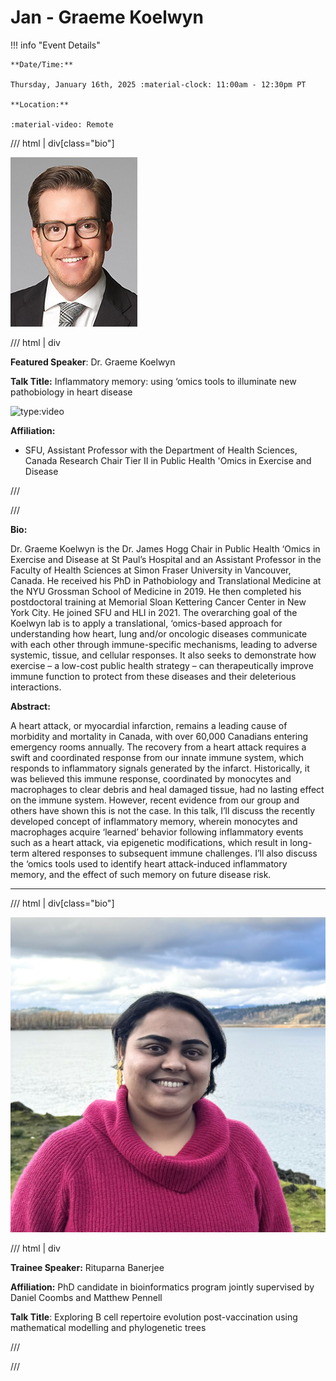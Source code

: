 # Jan - Graeme Koelwyn

!!! info "Event Details"

    **Date/Time:**

    Thursday, January 16th, 2025 :material-clock: 11:00am - 12:30pm PT

    **Location:**

    :material-video: Remote

/// html | div[class="bio"]

![headshot](./images/graeme-koelwyn.png)

/// html | div

**Featured Speaker**: Dr. Graeme Koelwyn

**Talk Title:**  Inflammatory memory: using ‘omics tools to illuminate new pathobiology in heart disease

![type:video](https://www.youtube.com/embed/-6PkAkVl6Xs)

**Affiliation:**

- SFU, Assistant Professor with the Department of Health Sciences, Canada Research Chair Tier II in Public Health 'Omics in Exercise and Disease

///

///

**Bio:**

Dr. Graeme Koelwyn is the Dr. James Hogg Chair in Public Health ‘Omics in Exercise and Disease at St Paul’s Hospital and an Assistant Professor in the Faculty of Health Sciences at Simon Fraser University in Vancouver, Canada. He received his PhD in Pathobiology and Translational Medicine at the NYU Grossman School of Medicine in 2019. He then completed his postdoctoral training at Memorial Sloan Kettering Cancer Center in New York City. He joined SFU and HLI in 2021. The overarching goal of the Koelwyn lab is to apply a translational, ‘omics-based approach for understanding how heart, lung and/or oncologic diseases communicate with each other through immune-specific mechanisms, leading to adverse systemic, tissue, and cellular responses. It also seeks to demonstrate how exercise – a low-cost public health strategy – can therapeutically improve immune function to protect from these diseases and their deleterious interactions.

**Abstract:**

A heart attack, or myocardial infarction, remains a leading cause of morbidity and mortality in Canada, with over 60,000 Canadians entering emergency rooms annually. The recovery from a heart attack requires a swift and coordinated response from our innate immune system, which responds to inflammatory signals generated by the infarct. Historically, it was believed this immune response, coordinated by monocytes and macrophages to clear debris and heal damaged tissue, had no lasting effect on the immune system. However, recent evidence from our group and others have shown this is not the case. In this talk, I’ll discuss the recently developed concept of inflammatory memory, wherein monocytes and macrophages acquire ‘learned’ behavior following inflammatory events such as a heart attack, via epigenetic modifications, which result in long-term altered responses to subsequent immune challenges. I’ll also discuss the ‘omics tools used to identify heart attack-induced inflammatory memory, and the effect of such memory on future disease risk.

---

/// html | div[class="bio"]

![headshot](./images/rituparna-banerjee.jpeg)

/// html | div

**Trainee Speaker:** Rituparna Banerjee

**Affiliation:** PhD candidate in bioinformatics program jointly supervised by Daniel Coombs and Matthew Pennell

**Talk Title**: Exploring B cell repertoire evolution post-vaccination using mathematical modelling and phylogenetic trees

///

///
